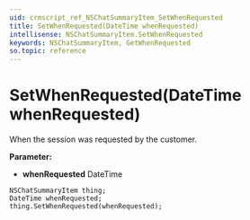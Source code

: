 ```yaml
---
uid: crmscript_ref_NSChatSummaryItem_SetWhenRequested
title: SetWhenRequested(DateTime whenRequested)
intellisense: NSChatSummaryItem.SetWhenRequested
keywords: NSChatSummaryItem, GetWhenRequested
so.topic: reference
---
```


# SetWhenRequested(DateTime whenRequested)

When the session was requested by the customer.

**Parameter:** 
 - **whenRequested** DateTime

```crmscript
NSChatSummaryItem thing;
DateTime whenRequested;
thing.SetWhenRequested(whenRequested);
```

